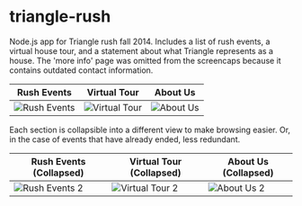 triangle-rush
=============

Node.js app for Triangle rush fall 2014. Includes a list of rush events, a virtual house tour, and a statement about what Triangle represents as a house. The 'more info' page was omitted from the screencaps because it contains outdated contact information.

Rush Events | Virtual Tour | About Us
------------|--------------|----------
![Rush Events](http://imgur.com/wS9MY1z.png) | ![Virtual Tour](http://imgur.com/iqTqob0.png.png) | ![About Us](http://imgur.com/VyBAR4x.png)

Each section is collapsible into a different view to make browsing easier. Or, in the case of events that have already ended, less redundant.

Rush Events (Collapsed) | Virtual Tour (Collapsed) | About Us (Collapsed)
------------|--------------|----------
![Rush Events 2](http://imgur.com/EPh2Xpm.png.png) | ![Virtual Tour 2](http://imgur.com/LhybwnA.png) |![About Us 2](http://i.imgur.com/uzGTpA9.png)
